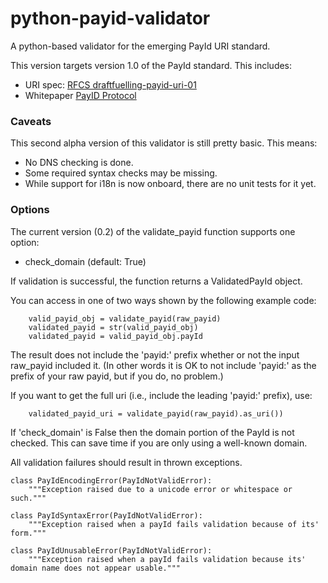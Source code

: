 # python-payid-validator

A python-based validator for the emerging PayId URI standard.

This version targets version 1.0 of the PayId standard. This includes:

- URI spec: [RFCS draftfuelling-payid-uri-01](https://github.com/payid-org/rfcs/blob/master/dist/spec/payid-uri.txt)
- Whitepaper [PayID Protocol](https://payid.org/whitepaper.pdf)

### Caveats

This second alpha version of this validator is still pretty basic. This means:

- No DNS checking is done.
- Some required syntax checks may be missing.
- While support for i18n is now onboard, there are no unit tests for it yet.

### Options

The current version (0.2) of the validate_payid function supports one option:

- check_domain (default: True)

If validation is successful, the function returns a ValidatedPayId object.

You can access in one of two ways shown by the following example code:
```
    valid_payid_obj = validate_payid(raw_payid)
    validated_payid = str(valid_payid_obj)
    validated_payid = valid_payid_obj.payId
```

The result does not include the 'payid:' prefix whether or not the input raw_payid included it.
(In other words it is OK to not include 'payid:' as the prefix of your raw payid, but if you do, no problem.)

If you want to get the full uri (i.e., include the leading 'payid:' prefix), use:

```
    validated_payid_uri = validate_payid(raw_payid).as_uri())
```

If 'check_domain' is False then the domain portion of the PayId is not checked.
This can save time if you are only using a well-known domain.

All validation failures should result in thrown exceptions.

```
class PayIdEncodingError(PayIdNotValidError):
    """Exception raised due to a unicode error or whitespace or such."""

class PayIdSyntaxError(PayIdNotValidError):
    """Exception raised when a payId fails validation because of its' form."""

class PayIdUnusableError(PayIdNotValidError):
    """Exception raised when a payId fails validation because its' domain name does not appear usable."""
```
